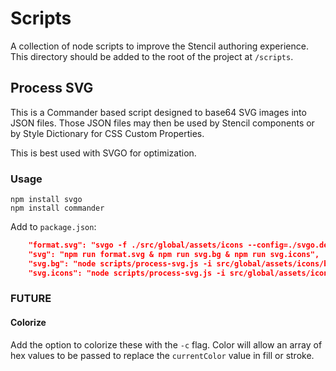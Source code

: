# Scripts

A collection of node scripts to improve the Stencil authoring experience. This directory should be added
to the root of the project at `/scripts`.

## Process SVG

This is a Commander based script designed to base64 SVG images into JSON files. Those JSON files may then
be used by Stencil components or by Style Dictionary for CSS Custom Properties.

This is best used with SVGO for optimization.

### Usage

```
npm install svgo
npm install commander
```

Add to `package.json`:

```json
    "format.svg": "svgo -f ./src/global/assets/icons --config=./svgo.default.yaml",
    "svg": "npm run format.svg & npm run svg.bg & npm run svg.icons",
    "svg.bg": "node scripts/process-svg.js -i src/global/assets/icons/background -t src/tokens/bgImage.json -r bg",
    "svg.icons": "node scripts/process-svg.js -i src/global/assets/icons -s src/components/REPLACE-icon/assets/icons.json -t src/tokens/icons.json -r icons",
```
 
### FUTURE

#### Colorize

Add the option to colorize these with the `-c` flag. Color will allow an array of hex values to be passed to replace
the `currentColor` value in fill or stroke.
